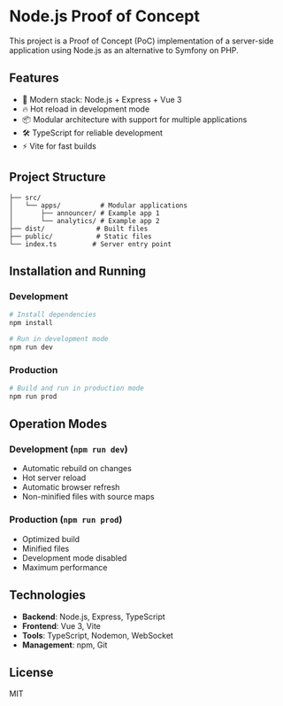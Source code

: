 # Node.js Proof of Concept

This project is a Proof of Concept (PoC) implementation of a server-side application using Node.js as an alternative to Symfony on PHP.

## Features

- 🚀 Modern stack: Node.js + Express + Vue 3
- 🔥 Hot reload in development mode
- 📦 Modular architecture with support for multiple applications
- 🛠️ TypeScript for reliable development
- ⚡ Vite for fast builds

## Project Structure

```
├── src/
│   └── apps/          # Modular applications
│       ├── announcer/ # Example app 1
│       └── analytics/ # Example app 2
├── dist/             # Built files
├── public/           # Static files
└── index.ts         # Server entry point
```

## Installation and Running

### Development

```bash
# Install dependencies
npm install

# Run in development mode
npm run dev
```

### Production

```bash
# Build and run in production mode
npm run prod
```

## Operation Modes

### Development (`npm run dev`)

- Automatic rebuild on changes
- Hot server reload
- Automatic browser refresh
- Non-minified files with source maps

### Production (`npm run prod`)

- Optimized build
- Minified files
- Development mode disabled
- Maximum performance

## Technologies

- **Backend**: Node.js, Express, TypeScript
- **Frontend**: Vue 3, Vite
- **Tools**: TypeScript, Nodemon, WebSocket
- **Management**: npm, Git

## License

MIT
